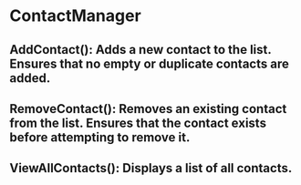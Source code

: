 # ContactManager
## AddContact(): Adds a new contact to the list. Ensures that no empty or duplicate contacts are added.
## RemoveContact(): Removes an existing contact from the list. Ensures that the contact exists before attempting to remove it.
## ViewAllContacts(): Displays a list of all contacts.